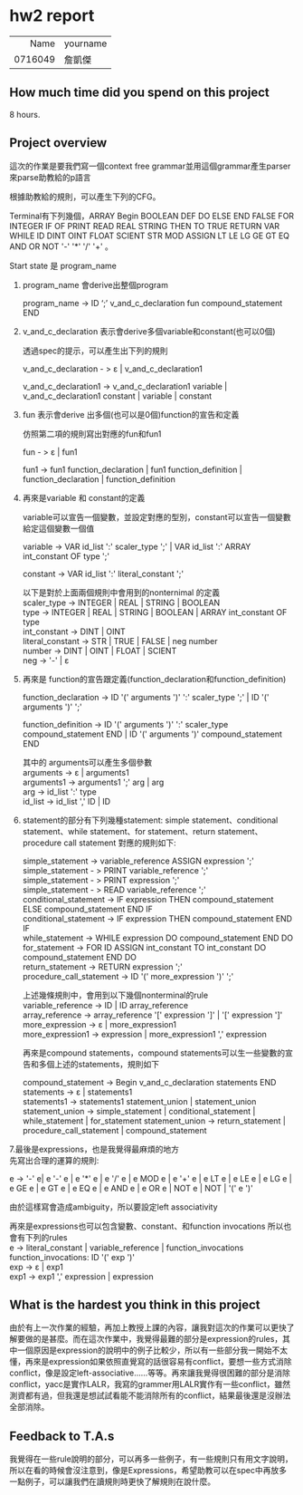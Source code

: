 # hw2 report

|||
|-:|:-|
|Name|yourname|
|0716049|詹凱傑|

## How much time did you spend on this project

8 hours.

## Project overview

這次的作業是要我們寫一個context free grammar並用這個grammar產生parser來parse助教給的p語言

根據助教給的規則，可以產生下列的CFG。

Terminal有下列幾個，ARRAY Begin BOOLEAN DEF DO ELSE END FALSE FOR INTEGER IF OF PRINT READ REAL STRING THEN TO TRUE RETURN VAR WHILE ID DINT OINT FLOAT SCIENT STR MOD ASSIGN LT LE LG GE GT EQ AND OR NOT '-' '*' '/' '+' 。

Start state 是 program_name

1. program_name 會derive出整個program

   program_name -> ID ‘;’ v_and_c_declaration fun compound_statement END

2. v_and_c_declaration 表示會derive多個variable和constant(也可以0個)

   透過spec的提示，可以產生出下列的規則

   v_and_c_declaration - > ε | v_and_c_declaration1

   v_and_c_declaration1 ->  v_and_c_declaration1 variable | v_and_c_declaration1 constant | variable | constant

3. fun 表示會derive 出多個(也可以是0個)function的宣告和定義

   仿照第二項的規則寫出對應的fun和fun1

   fun  - > ε | fun1

   fun1  ->  fun1 function_declaration | fun1 function_definition | function_declaration | function_definition

4. 再來是variable 和 constant的定義

   variable可以宣告一個變數，並設定對應的型別，constant可以宣告一個變數給定這個變數一個值

   variable -> VAR id_list ':' scaler_type ';' | VAR id_list ':' ARRAY int_constant OF type ';'

   constant -> VAR id_list ':' literal_constant ';'

   以下是對於上面兩個規則中會用到的nonternimal 的定義  
   scaler_type -> INTEGER | REAL | STRING | BOOLEAN  
   type -> INTEGER | REAL | STRING | BOOLEAN | ARRAY int_constant OF type  
   int_constant -> DINT | OINT  
   literal_constant -> STR | TRUE | FALSE | neg number  
   number -> DINT | OINT | FLOAT | SCIENT  
   neg -> '-' | ε

5. 再來是 function的宣告跟定義(function_declaration和function_definition)

   function_declaration -> ID '(' arguments ')' ':' scaler_type ';' | ID '(' arguments ')' ';'

   function_definition -> ID '(' arguments ')' ':' scaler_type compound_statement END | ID '(' arguments ')' compound_statement END

   其中的 arguments可以產生多個參數  
   arguments -> ε | arguments1  
   arguments1 -> arguments1 ';' arg | arg   
   arg -> id_list ':' type   	
   id_list -> id_list ',' ID | ID  	

6. statement的部分有下列幾種statement: simple statement、conditional statement、while statement、for statement、return statement、procedure call statement
   對應的規則如下:

   simple_statement -> variable_reference ASSIGN expression ';'   
   simple_statement - > PRINT variable_reference ';'   
   simple_statement - > PRINT expression ';'   
   simple_statement - > READ variable_reference ';'   
   conditional_statement -> IF expression THEN compound_statement ELSE compound_statement END IF  
   conditional_statement -> IF expression THEN compound_statement END IF     
   while_statement -> WHILE expression DO compound_statement END DO  
   for_statement -> FOR ID ASSIGN int_constant TO int_constant DO compound_statement END DO  
   return_statement -> RETURN expression ';'  
   procedure_call_statement -> ID '(' more_expression ')' ';'

   上述幾條規則中，會用到以下幾個nonterminal的rule  
   variable_reference -> ID | ID array_reference  
   array_reference -> array_reference '[' expression ']' | '[' expression ']'  
   more_expression -> ε | more_expression1  
   more_expression1 -> expression | more_expression1 ',' expression  

   再來是compound statements，compound statements可以生一些變數的宣告和多個上述的statements，規則如下

   compound_statement -> Begin v_and_c_declaration statements END  	
   statements -> ε | statements1  
   statements1 -> statements1 statement_union | statement_union  
   statement_union -> simple_statement | conditional_statement | while_statement | for_statement 
   statement_union -> return_statement | procedure_call_statement | compound_statement

7.最後是expressions，也是我覺得最麻煩的地方  
  先寫出合理的運算的規則:

e -> '-' e| e '-' e | e '*' e | e '/' e | e MOD e | e '+' e | e LT e | e LE e | e LG e | e GE e | e GT e | e EQ e | e AND e | e OR e | NOT e | NOT | '(' e ')'

  由於這樣寫會造成ambiguity，所以要設定left associativity

  再來是expressions也可以包含變數、constant、和function invocations
  所以也會有下列的rules  
  e -> literal_constant | variable_reference | function_invocations  
  function_invocations: ID '(' exp ')'  
  exp -> ε | exp1  
  exp1 -> exp1 ',' expression | expression



## What is the hardest you think in this project

由於有上一次作業的經驗，再加上教授上課的內容，讓我對這次的作業可以更快了解要做的是甚麼。而在這次作業中，我覺得最難的部分是expression的rules，其中一個原因是expression的說明中的例子比較少，所以有一些部分我一開始不太懂，再來是expression如果依照直覺寫的話很容易有conflict，要想一些方式消除conflict，像是設定left-associative……等等。再來讓我覺得很困難的部分是消除conflict，yacc是實作LALR，我寫的grammer用LALR實作有一些conflict，雖然測資都有過，但我還是想試試看能不能消除所有的conflict，結果最後還是沒辦法全部消除。

## Feedback to T.A.s

我覺得在一些rule說明的部分，可以再多一些例子，有一些規則只有用文字說明，所以在看的時候會沒注意到，像是Expressions，希望助教可以在spec中再放多一點例子，可以讓我們在讀規則時更快了解規則在說什麼。
